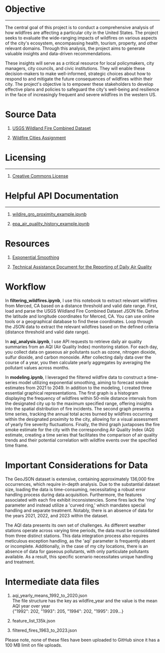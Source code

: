 # Objective  
---  
The central goal of this project is to conduct a comprehensive analysis of how wildfires are affecting a particular city in the United States. The project seeks to evaluate the wide-ranging impacts of wildfires on various aspects of the city's ecosystem, encompassing health, tourism, property, and other relevant domains. Through this analysis, the project aims to generate valuable insights and data-driven recommendations.

These insights will serve as a critical resource for local policymakers, city managers, city councils, and civic institutions. They will enable these decision-makers to make well-informed, strategic choices about how to respond to and mitigate the future consequences of wildfires within their city. The project's objective is to empower these stakeholders to develop effective plans and policies to safeguard the city's well-being and resilience in the face of increasingly frequent and severe wildfires in the western US.

# Source Data
1. [USGS Wildland Fire Combined Dataset](https://www.sciencebase.gov/catalog/item/61aa537dd34eb622f699df81)

2. [Wildfire Cities Assignment](https://docs.google.com/spreadsheets/d/1cmTW5fgU3KyH6JbrRao-qWjzu2GovKk_BkA7a-poGFw/edit#gid=1247370552)

# Licensing    
---   
1. [Creative Commons License](https://creativecommons.org/licenses/by/4.0/)

# Helpful API Documentation    
---    
1. [wildire_gro_proximity_example.ipynb](https://drive.google.com/file/d/1qNI6hji8CvDeBsnLDAhJXvaqf2gcg8UV/view?usp=drive_link)

2. [epa_air_quality_history_example.ipynb](https://drive.google.com/file/d/1bxl9qrb_52RocKNGfbZ5znHVqFDMkUzf/view?usp=drive_link)

# Resources
1. [Exponential Smoothing](https://towardsdatascience.com/time-series-in-python-exponential-smoothing-and-arima-processes-2c67f2a52788)

2. [Technical Assistance Document for the Reporting of Daily Air Quality](https://www.airnow.gov/sites/default/files/2020-05/aqi-technical-assistance-document-sept2018.pdf)

# Workflow

In **filtering_wildfires.ipynb**, I use this notebook to extract relevant wildfires from Merced, CA based on a distance threshold and valid date range. First, load and parse the USGS Wildland Fire Combined Dataset JSON file. Define the latitude and longitude coordinates for Merced, CA. You can use online tools or a geographical database to find these coordinates. Loop through the JSON data to extract the relevant wildfires based on the defined criteria (distance threshold and valid date range).

In **aqi_analysis.ipynb**, I use API requests to retrieve daily air quality summaries from an AQI (Air Quality Index) monitoring station. For each day, you collect data on gaseous air pollutants such as ozone, nitrogen dioxide, sulfur dioxide, and carbon monoxide. After collecting daily data over the course of a year, you then calculate yearly aggregates by averaging the pollutant values across months. 

In **modeling.ipynb**, I leveraged the filtered wildfire data to construct a time-series model utilizing exponential smoothing, aiming to forecast smoke estimates from 2021 to 2049. In addition to the modeling, I created three essential graphical representations. The first graph is a histogram displaying the frequency of wildfires within 50-mile distance intervals from the designated city up to the maximum specified range, offering insights into the spatial distribution of fire incidents. The second graph presents a time series, tracking the annual total acres burned by wildfires occurring within the designated proximity to the city, allowing for a visual assessment of yearly fire severity fluctuations. Finally, the third graph juxtaposes the fire smoke estimate for the city with the corresponding Air Quality Index (AQI) estimate, creating a time series that facilitates the comparison of air quality trends and their potential correlation with wildfire events over the specified time frame.

# Important Considerations for Data
The GeoJSON dataset is extensive, containing approximately 136,000 fire occurrences, which require in-depth analysis. Due to the substantial dataset size, loading the data is time-consuming, necessitating a robust error handling process during data acquisition. Furthermore, the features associated with each fire exhibit inconsistencies. Some fires lack the 'ring' parameter and instead utilize a 'curved ring,' which mandates special handling and separate treatment. Notably, there is an absence of data for the years 2021, 2022, and 2023 within the dataset.

The AQI data presents its own set of challenges. As different weather stations operate across varying time periods, the data must be consolidated from three distinct stations. This data integration process also requires meticulous exception handling, as the 'aqi' parameter is frequently absent or incomplete. Additionally, in the case of my city locations, there is an absence of data for gaseous pollutants, with only particulate pollutants available. As a result, this specific scenario necessitates unique handling and treatment.

# Intermediate data files
1. aqi_yearly_means_1992_to_2020.json </br>
    The file structure has the key as wildfire_year and the value is the mean AQI year over year </br>
    {"1992": 202, "1993": 205, "1994": 202, "1995": 209...}

2. feature_list_135k.json
3. filtered_fires_1963_to_2023.json

Please note, none of these files have been uploaded to GitHub since it has a 100 MB limit on file uploads.
